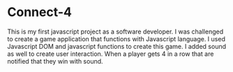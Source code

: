 # Connect-4

This is my first javascript project as a software developer. I was challenged to create a game application that functions with Javascript language. I used Javascript DOM and javascript functions to create this game. I added sound as well to create user interaction. When a player gets 4 in a row that are notified that they win with sound. 
